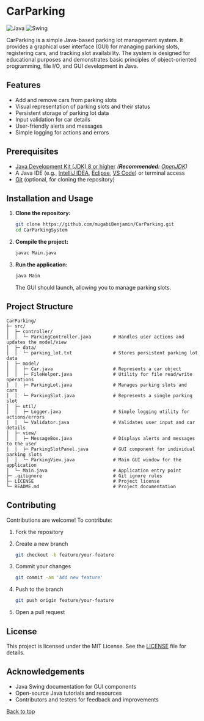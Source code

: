 # CarParking

![Java](https://img.shields.io/badge/Java-17-blue)
![Swing](https://img.shields.io/badge/GUI-Swing-orange)

CarParking is a simple Java-based parking lot management system. It provides a graphical user interface (GUI) for managing parking slots, registering cars, and tracking slot availability. The system is designed for educational purposes and demonstrates basic principles of object-oriented programming, file I/O, and GUI development in Java.

## Features

- Add and remove cars from parking slots
- Visual representation of parking slots and their status
- Persistent storage of parking lot data
- Input validation for car details
- User-friendly alerts and messages
- Simple logging for actions and errors

## Prerequisites

- [Java Development Kit (JDK) 8 or higher](https://www.oracle.com/java/technologies/javase-jdk11-downloads.html) _(**Recommended:** [OpenJDK](https://adoptium.net/))_
- A Java IDE (e.g., [IntelliJ IDEA](https://www.jetbrains.com/idea/download/), [Eclipse](https://www.eclipse.org/downloads/), [VS Code](https://code.visualstudio.com/Download)) or terminal access
- [Git](https://git-scm.com/downloads) (optional, for cloning the repository)

## Installation and Usage

1. **Clone the repository:**

   ```bash
   git clone https://github.com/mugabiBenjamin/CarParking.git
   cd CarParkingSystem
   ```

2. **Compile the project:**

   ```bash
   javac Main.java
   ```

3. **Run the application:**

   ```bash
   java Main
   ```

   The GUI should launch, allowing you to manage parking slots.

## Project Structure

```plaintext
CarParking/
├─ src/
│  ├─ controller/
│  │  └─ ParkingController.java        # Handles user actions and updates the model/view
│  ├─ data/
│  │  └─ parking_lot.txt               # Stores persistent parking lot data
│  ├─ model/
│  │  ├─ Car.java                      # Represents a car object
│  │  ├─ FileHelper.java               # Utility for file read/write operations
│  │  ├─ ParkingLot.java               # Manages parking slots and cars
│  │  └─ ParkingSlot.java              # Represents a single parking slot
│  ├─ util/
│  │  ├─ Logger.java                   # Simple logging utility for actions/errors
│  │  └─ Validator.java                # Validates user input and car details
│  ├─ view/
│  │  ├─ MessageBox.java               # Displays alerts and messages to the user
│  │  ├─ ParkingSlotPanel.java         # GUI component for individual parking slots
│  │  └─ ParkingView.java              # Main GUI window for the application
│  └─ Main.java                        # Application entry point
├─ .gitignore                          # Git ignore rules
├─ LICENSE                             # Project license
└─ README.md                           # Project documentation
```

## Contributing

Contributions are welcome! To contribute:

1. Fork the repository

2. Create a new branch

   ```bash
   git checkout -b feature/your-feature
   ```

3. Commit your changes

   ```bash
   git commit -am 'Add new feature'
   ```

4. Push to the branch

   ```bash
   git push origin feature/your-feature
   ```

5. Open a pull request

## License

This project is licensed under the MIT License. See the [LICENSE](LICENSE) file for details.

## Acknowledgements

- Java Swing documentation for GUI components
- Open-source Java tutorials and resources
- Contributors and testers for feedback and improvements

[Back to top](#carparking)
